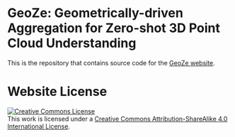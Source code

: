 # GeoZe: Geometrically-driven Aggregation for Zero-shot 3D Point Cloud Understanding

This is the repository that contains source code for the [GeoZe website](https://luigiriz.github.io/geoze-website/). 

# Website License
<a rel="license" href="http://creativecommons.org/licenses/by-sa/4.0/"><img alt="Creative Commons License" style="border-width:0" src="https://i.creativecommons.org/l/by-sa/4.0/88x31.png" /></a><br />This work is licensed under a <a rel="license" href="http://creativecommons.org/licenses/by-sa/4.0/">Creative Commons Attribution-ShareAlike 4.0 International License</a>.

